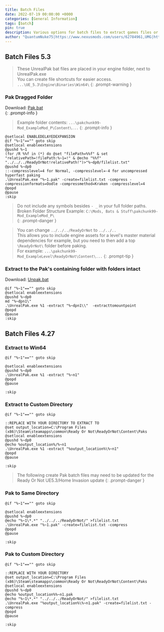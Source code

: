 ```yaml
---
title: Batch Files
date: 2022-07-19 00:00:00 +0000
categories: [General Information]
tags: [batch]
pin: true
description: Various options for batch files to extract games files or to create a .pak file.
author: "QuantumNuke75|https://www.nexusmods.com/users/62784961,UMG|https://unofficial-modding-guide.com"
---
```


## Batch Files 5.3

> These UnrealPak bat files are placed in your engine folder, next to UnrealPak.exe  
> You can create file shortcuts for easier access.
> `...\UE_5.3\Engine\Binaries\Win64\`
{: .prompt-warning }

### Pak Dragged Folder
Download: [Pak.bat](/downloads/Pak.bat)  
{: .prompt-info }
> Example folder contents: `...\pakchunk99-Mod_ExampleMod_P\Content\...`
{: .prompt-info }

```batch
@setlocal ENABLEDELAYEDEXPANSION
@if "%~1"=="" goto skip
@setlocal enableextensions
@pushd %~1
(for /R %%f in (*) do @set "filePath=%%f" & set "relativePath=!filePath:%~1=!" & @echo "%%f" "../../../ReadyOrNot!relativePath!")>"%~dp0/filelist.txt"
@pushd %~dp0
::-compresslevel=4 for Normal, -compresslevel=-4 for uncompressed hyperfast paking
.\UnrealPak.exe "%~1.pak" -create=filelist.txt -compress -compressionformats=Oodle -compressmethod=Kraken -compresslevel=4
@popd
@pause
:skip
```  
> Do not include any symbols besides `- _` in your full folder paths.  
> Broken Folder Structure Example: `C:\Mods, Bats & Stuff\pakchunk99-Mod_ExampleMod_P\`   
{: .prompt-danger }

> You can change `../../../ReadyOrNot` to `../../..`  
> This allows you to include engine assets for a level's master material dependencies for example, but you need to then add a top `\ReadyOrNot\` folder before paking.  
> For example: `...\pakchunk99-Mod_ExampleLevel\ReadyOrNot\Content\...`
{: .prompt-tip }

### Extract to the Pak's containing folder with folders intact
Download: [Unpak.bat](/downloads/Unpak.bat)  
```batch
@if "%~1"=="" goto skip
@setlocal enableextensions
@pushd %~dp0
md "%~dpn1\"
.\UnrealPak.exe %1 -extract "%~dpn1\\"  -extracttomountpoint
@popd
@pause
:skip

```

## Batch Files 4.27

### Extract to Win64
```batch
@if "%~1"=="" goto skip

@setlocal enableextensions
@pushd %~dp0
.\UnrealPak.exe %1 -extract "%~n1"
@popd
@pause

:skip
```

### Extract to Custom Directory
```batch
@if "%~1"=="" goto skip

::REPLACE WITH YOUR DIRECTORY TO EXTRACT TO
@set output_location=C:\Program Files (x86)\Steam\steamapps\common\Ready Or Not\ReadyOrNot\Content\Paks
@setlocal enableextensions
@pushd %~dp0
@echo %output_location%/%~n1
.\UnrealPak.exe %1 -extract "%output_location%\%~n1"
@popd
@pause

:skip
```
> The following create Pak batch files may need to be updated for the Ready Or Not UE5.3/Home Invasion update 
{: .prompt-danger }

### Pak to Same Directory
```batch
@if "%~1"=="" goto skip

@setlocal enableextensions
@pushd %~dp0
@echo "%~1\*.*" "../../../ReadyOrNot/" >filelist.txt
.\UnrealPak.exe "%~1.pak" -create=filelist.txt -compress
@popd
@pause

:skip
```

### Pak to Custom Directory
```batch
@if "%~1"=="" goto skip

::REPLACE WITH YOUR DIRECTORY
@set output_location=C:\Program Files (x86)\Steam\steamapps\common\Ready Or Not\ReadyOrNot\Content\Paks
@setlocal enableextensions
@pushd %~dp0
@echo %output_location%%~n1.pak
@echo "%~1\*.*" "../../../ReadyOrNot/" >filelist.txt
.\UnrealPak.exe "%output_location%\%~n1.pak" -create=filelist.txt -compress
@popd
@pause

:skip
```
